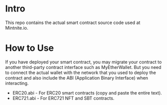 # Intro
This repo contains the actual smart contract source code used at Mintnite.io.

# How to Use
If you have deployed your smart contract, you may migrate your contract to another third-party contract interface such as MyEtherWallet. But you need to connect the actual wallet with the network that you used to deploy the contract and also include the ABI (Application Binary Interface) when interacting.

* ERC20.abi - For ERC20 smart contracts (copy and paste the entire text).
* ERC721.abi - For ERC721 NFT and SBT contracts.
